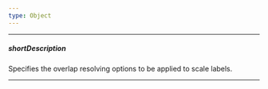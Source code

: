 ```yaml
---
type: Object
---
```

---
##### shortDescription
Specifies the overlap resolving options to be applied to scale labels.

---

